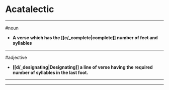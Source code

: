 # Acatalectic
---
#noun
- **A verse which has the [[c/_complete|complete]] number of feet and syllables**
---
#adjective
- **[[d/_designating|Designating]] a line of verse having the required number of syllables in the last foot.**
---
---
